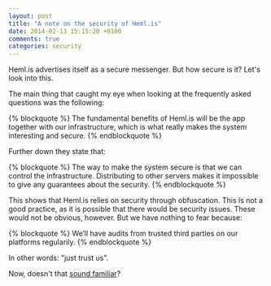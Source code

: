 ```yaml
---
layout: post
title: "A note on the security of Heml.is"
date: 2014-02-13 15:15:20 +0100
comments: true
categories: security
---
```

Heml.is advertises itself as a secure messenger. But how secure is it? Let's look into this.
<!-- more -->
The main thing that caught my eye when looking at the frequently asked questions was the following:

{% blockquote %}
The fundamental benefits of Heml.is will be the app together with our infrastructure, which is what really makes the system interesting and secure.
{% endblockquote %}

Further down they state that:

{% blockquote %}
The way to make the system secure is that we can control the infrastructure. Distributing to other servers makes it impossible to give any guarantees about the security.
{% endblockquote %}

This shows that Heml.is relies on security through obfuscation. This is not a good practice, as it is possible that there would be security issues. These would not be obvious, however. But we have nothing to fear because:

{% blockquote %}
We’ll have audits from trusted third parties on our platforms regularily.
{% endblockquote %}

In other words: "just trust us".

Now, doesn't that [sound familiar](http://techcrunch.com/2013/07/31/dont-worry-trust-us/)?
